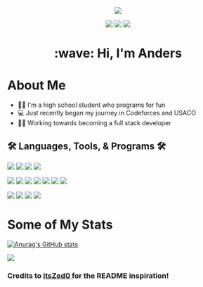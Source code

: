 
<p align="center">
<img src='https://avataaars.io/?avatarStyle=Transparent&topType=ShortHairShortWaved&accessoriesType=Blank&hairColor=BrownDark&facialHairType=Blank&clotheType=Hoodie&clotheColor=Gray02&eyeType=Default&eyebrowType=Default&mouthType=Smile&skinColor=Light'/>
</p>

<p align="center">
<img src="https://komarev.com/ghpvc/?username=AndersHaroldson&style=for-the-badge"/>
<img src="https://img.shields.io/badge/Arch_Linux-1793D1?style=for-the-badge&logo=arch-linux&logoColor=white"/>
<a href="https://haroldsonanders.netlify.app" target="_blank" rel="noreferrer noopener"> <img src="https://img.shields.io/badge/Portfolio%20Website-555?style=for-the-badge"/> </a>
</p>

<h1 align="center"> 
:wave:
Hi, I'm Anders
</h1>


# About Me
* :man_student: I'm a high school student who programs for fun
* :computer: Just recently began my journey in Codeforces and USACO
* :man_technologist: Working towards becoming a full stack developer

## :hammer_and_wrench: Languages, Tools, & Programs :hammer_and_wrench:

<p>
<img src="https://img.shields.io/badge/Linux-FCC624?style=for-the-badge&logo=linux&logoColor=black"/>
<img src="https://img.shields.io/badge/NeoVim-%2357A143.svg?&style=for-the-badge&logo=neovim&logoColor=white"/>
<img src="https://img.shields.io/badge/replit-667881?style=for-the-badge&logo=replit&logoColor=white"/>
<img src="https://img.shields.io/badge/Visual_Studio_Code-0078D4?style=for-the-badge&logo=visual%20studio%20code&logoColor=white"/>
</p>

<p>
<img src="https://img.shields.io/badge/HTML5-E34F26?style=for-the-badge&logo=html5&logoColor=white"/>
<img src="https://img.shields.io/badge/CSS3-1572B6?style=for-the-badge&logo=css3&logoColor=white"/>
<img src="https://img.shields.io/badge/JavaScript-F7DF1E?style=for-the-badge&logo=javascript&logoColor=black"/>
<img src="https://img.shields.io/badge/Python-14354C?style=for-the-badge&logo=python&logoColor=white"/>
<img src="https://img.shields.io/badge/C%2B%2B-00599C?style=for-the-badge&logo=c%2B%2B&logoColor=white"/>
<img src="https://img.shields.io/badge/Java-ED8B00?style=for-the-badge&logo=java&logoColor=white"/>
<img src="https://img.shields.io/badge/Shell_Script-333?style=for-the-badge&logo=gnu-bash&logoColor=white"/>
</p>

<p>
<img src="https://img.shields.io/badge/Flask-000000?style=for-the-badge&logo=flask&logoColor=white"/>
<img src="https://img.shields.io/badge/Netlify-00C7B7?style=for-the-badge&logo=netlify&logoColor=white"/>
<img src="https://img.shields.io/badge/Glitch-2800ff?style=for-the-badge&logo=glitch&logoColor=white"/>
<img src="https://img.shields.io/badge/Raspberry%20Pi-A22846?style=for-the-badge&logo=Raspberry%20Pi&logoColor=white"/>
</p>

# Some of My Stats
[![Anurag's GitHub stats](https://github-readme-stats-5rrt2apfs-andersharoldson.vercel.app/api?username=AndersHaroldson&theme=tokyonight)](https://github.com/anuraghazra/github-readme-stats)

<img src="https://github-readme-stats-andersharoldson.vercel.app/api/top-langs/?username=AndersHaroldson&theme=tokyonight"/>

<h3> Credits to
<a href="https://github.com/itsZed0" target="_blank" rel="noreferrer noopener"> itsZed0 </a>
for the README inspiration!
</h3>
